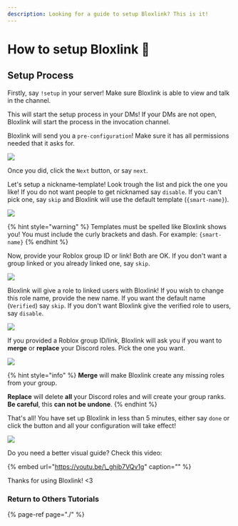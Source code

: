 ```yaml
---
description: Looking for a guide to setup Bloxlink? This is it!
---
```


# How to setup Bloxlink 🔨

## Setup Process

Firstly, say `!setup` in your server! Make sure Bloxlink is able to view and talk in the channel.

This will start the setup process in your DMs! If your DMs are not open, Bloxlink will start the process in the invocation channel.

Bloxlink will send you a `pre-configuration`! Make sure it has all permissions needed that it asks for.

![](https://dark.hates-this.place/f/T5ctXz.png)

Once you did, click the `Next` button, or say `next`.

Let's setup a nickname-template! Look trough the list and pick the one you like! If you do not want people to get nicknamed say `disable`. If you can't pick one, say `skip` and Bloxlink will use the default template \(`{smart-name}`\).

![](https://dark.hates-this.place/f/tYjTGt.png)

{% hint style="warning" %}
Templates must be spelled like Bloxlink shows you! You must include the curly brackets and dash. For example: `{smart-name}`
{% endhint %}

Now, provide your Roblox group ID or link! Both are OK. If you don't want a group linked or you already linked one, say `skip`.

![](https://dark.hates-this.place/f/5oO4U1.png)

Bloxlink will give a role to linked users with Bloxlink! If you wish to change this role name, provide the new name. If you want the default name \(`Verified`\) say `skip`. If you don't want Bloxlink give the verified role to users, say `disable`.

![](https://dark.hates-this.place/f/jJyAc8.png)

If you provided a Roblox group ID/link, Bloxlink will ask you if you want to **merge** or **replace** your Discord roles. Pick the one you want.

![](https://dark.hates-this.place/f/dXIojU.png)

{% hint style="info" %}
**Merge** will make Bloxlink create any missing roles from your group.

**Replace** will delete **all** your Discord roles and will create your group ranks. **Be careful**, this **can not be undone**.
{% endhint %}

That's all! You have set up Bloxlink in less than 5 minutes, either say `done` or click the button and all your configuration will take effect!

![](https://dark.hates-this.place/f/zGrE4H.png)

Do you need a better visual guide? Check this video:

{% embed url="https://youtu.be/\_ghib7VQv1g" caption="" %}

Thanks for using Bloxlink! &lt;3

### Return to Others Tutorials

{% page-ref page="./" %}

